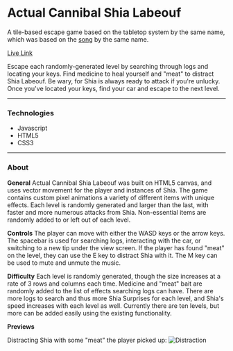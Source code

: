 # Actual Cannibal Shia Labeouf

A tile-based escape game based on the tabletop system by the same name, which was based on the [song](https://www.youtube.com/watch?v=o0u4M6vppCI) by the same name.

[Live Link](https://chrisoney.github.io/Actual-Cannibal-Shia-Labeouf)

Escape each randomly-generated level by searching through logs and locating your keys. Find medicine to heal yourself and "meat" to distract Shia Labeouf. Be wary, for Shia is always ready to attack if you're unlucky. Once you've located your keys, find your car and escape to the next level.

----------------------

### Technologies

* Javascript
* HTML5
* CSS3

----------------------

### About

**General**
Actual Cannibal Shia Labeouf was built on HTML5 canvas, and uses vector movement for the player and instances of Shia. The game contains custom pixel animations a variety of different items with unique effects. Each level is randomly generated and larger than the last, with faster and more numerous attacks from Shia. Non-essential items are randomly added to or left out of each level.

**Controls**
The player can move with either the WASD keys or the arrow keys. The spacebar is used for searching logs, interacting with the car, or switching to a new tip under the view screen. If the player has found "meat" on the level, they can use the E key to distract Shia with it. The M key can be used to mute and unmute the music.

**Difficulty**
Each level is randomly generated, though the size increases at a rate of 3 rows and columns each time. Medicine and "meat" bait are randomly added to the list of effects searching logs can have. There are more logs to search and thus more Shia Surprises for each level, and Shia's speed increases with each level as well. Currently there are ten levels, but more can be added easily using the existing functionality.

**Previews**

Distracting Shia with some "meat" the player picked up:
![Distraction](https://imgur.com/a/6dO8ulm)
